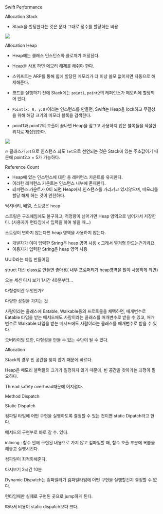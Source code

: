 Swift Performance 



Allocation Stack

- Stack을 할당한다는 것은 문자 그대로 정수를 할당하는 비용

![](https://i.imgur.com/MjJDkKo.png)



Allocation Heap

- Heap에는 클래스 인스턴스와 클로저가 저장된다.
- Heap을 사용 하면 메모리 해제를 해줘야 한다.
- 스위프트는 ARP를 통해 힙에 할당된 메모리가 더 이상 쓸모 없어지면 자동으로 해제해준다.

-  코드를 실행하기 전에 Stack에는 `point1`, `point2`의 레퍼런스가 메모리에 할당되어 있다.
- `Point(x: 0, y:0)`이라는 인스턴스를 만들면, Swift는 Heap을 lock하고 무결성을 위해 해당 크기의 메모리 블록을 검색한다.
- point1과 point2의 호출이 끝나면 Heap을 잠그고 사용하지 않은 블록들을 적절한 위치로 재삽입한다.

![](https://i.imgur.com/qixXuE5.png)

🔥 클래스가`let`으로 인스턴스 되도 `let`으로 선언되는 것은 Stack에 있는 주소값이기 때문에 point2.x = 5가 가능하다.







Reference Count

- Heap에 있는 인스턴스에 대한 총 레퍼런스 카운트를 유지한다.
- 이러한 레퍼런스 카운트는 인스턴스 내부에 존재한다.
- 레퍼런스 카운트가 0이 되면 Heap에서 인스턴스를 가리키고 있지않으며, 메모리를 할당 해제 하는 것이 안전하다.





딕셔너리, 배열, 스트링은 heap

스트링은 구조체임에도 불구하고, 적정량이 넘어가면 Heap 영역으로 넘어가서 저장한다. (사용자가 런타임에서 입력을 하여 넣을 때...)

스트링이 변하지 않는다면 heap 영역을 사용하지 않는다.

- 개발자가 이미 입력한 String은 heap 영역 사용 x 그래서 열거형 만드는건가봐요
- 이용자가 입력한 String은 heap 영역 사용







UUID라는 타입 만들어짐





struct 대신 class로 만들면 좋아용( 내부 프로퍼티가 heap영역을 많이 사용하게 되면)

오늘 세션 다시 보기 1시간 40분부터...



다형성이란 무엇인가?

다양한 성질을 가지는 것

사람이라는 클래스에 Eatable, Walkable등의 프로토콜을 채택하면, 매개변수로 Eatable 타입을 받는 메서드에도 사람이라는 클래스를 매개변수로 받을 수 있고, 매개변수로 Walkable 타입을 받는 메서드에도 사람이라는 클래스를 매개변수로 받을 수 있다.

오버라이딩 또한, 다형성을 만들 수 있는 수단이 될 수 있다. 







Allocation

Stack의 경우 빈 공간을 찾지 않기 때문에 빠르다.



Heap은 메모리 블럭들의 크기가 일정하지 않기 때문에, 빈 공간을 찾아가는 과정이 필요하다.

Thread safety overhead때문에 어지럽다.



Method Dispatch 

Static Dispatch

컴파일 타임에 어떤 구현을 실행하도록 결정할 수 있는 것이면 static Dipatch라고 한다.

메서드의 구현부로 바로 갈 수. 있다.

inlining : 함수 안에 구현된 내용으로 가지 않고 컴파일할 때, 함수 호출 부분에 복붙을 해놓고 실행시킨다.

컴파일이 최적화해준다.

다시보기 2시간 10분





Dynamic Dispatch는 컴파일러가 컴파일타임에 어떤 구현을 실행할건지 결정할 수 없다. 

런타임때만 실제로 구현된 곳으로 jump하게 된다.

따라서 비용이 static dispatch보다 크다.